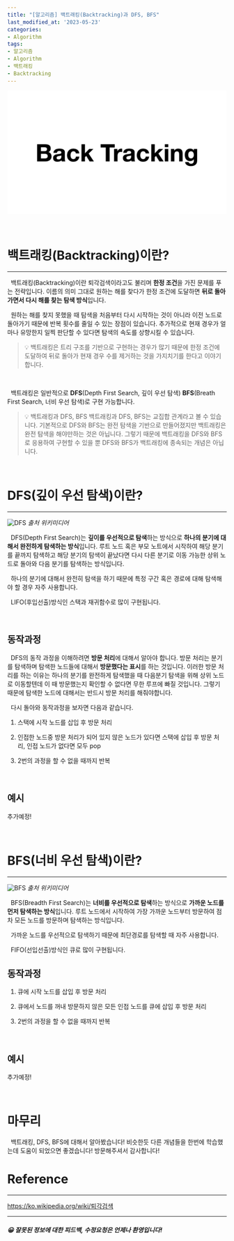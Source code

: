 ```yaml
---
title: "[알고리즘] 백트래킹(Backtracking)과 DFS, BFS"
last_modified_at: '2023-05-23'
categories:
- Algorithm
tags:
- 알고리즘
- Algorithm
- 백트래킹
- Backtracking
---
```


![백트래킹](/assets/img/backtracking.001.png)

<br />

# 백트래킹(Backtracking)이란?
---
&nbsp;&nbsp;백트래킹(Backtracking)이란 퇴각검색이라고도 불리며 **한정 조건**을 가진 문제를 푸는 전략입니다. 이름의 의미 그대로 원하는 해를 찾다가 한정 조건에 도달하면 **뒤로 돌아가면서 다시 해를 찾는 탐색 방식**입니다.

&nbsp;&nbsp;원하는 해를 찾지 못했을 때 탐색을 처음부터 다시 시작하는 것이 아니라 이전 노드로 돌아가기 때문에 반복 횟수를 줄일 수 있는 장점이 있습니다. 추가적으로 현재 경우가 얼마나 유망한지 일찍 판단할 수 있다면 탐색의 속도를 상향시킬 수 있습니다.

>💡 백트래킹은 트리 구조를 기반으로 구현하는 경우가 많기 때문에 한정 조건에 도달하여 뒤로 돌아가 현재 경우 수를 제거하는 것을 가지치기를 한다고 이야기합니다.
<br />

&nbsp;&nbsp;백트래킹은 일반적으로 **DFS**(Depth First Search, 깊이 우선 탐색) **BFS**(Breath First Search, 너비 우선 탐색)로 구현 가능합니다.

>💡 백트래킹과 DFS, BFS
> 백트래킹과 DFS, BFS는 교집합 관계라고 볼 수 있습니다. 기본적으로 DFS와 BFS는 완전 탐색을 기반으로 만들어졌지만 백트래킹은 완전 탐색을 해야만하는 것은 아닙니다. 그렇기 때문에 백트래킹을 DFS와 BFS로 응용하여 구현할 수 있을 뿐 DFS와 BFS가 백트래킹에 종속되는 개념은 아닙니다.

<br />

# DFS(깊이 우선 탐색)이란?
---
![DFS](https://upload.wikimedia.org/wikipedia/commons/7/7f/Depth-First-Search.gif?20090326120256)
_출처 위키미디어_

&nbsp;&nbsp;DFS(Depth First Search)는 **깊이를 우선적으로 탐색**하는 방식으로 **하나의 분기에 대해서 완전하게 탐색하는 방식**입니다. 루트 노드 혹은 부모 노트에서 시작하여 해당 분기를 끝까지 탐색하고 해당 분기의 탐색이 끝났다면 다시 다른 분기로 이동 가능한 상위 노드로 돌아와 다음 분기를 탐색하는 방식입니다.

&nbsp;&nbsp;하나의 분기에 대해서 완전히 탐색을 하기 때문에 특정 구간 혹은 경로에 대해 탐색해야 할 경우 자주 사용합니다.

&nbsp;&nbsp;LIFO(후입선출)방식인 스택과 재귀함수로 많이 구현됩니다.

<br />

## 동작과정
&nbsp;&nbsp;DFS의 동작 과정을 이해하려면 **방문 처리**에 대해서 알아야 합니다.  방문 처리는 분기를 탐색하며 탐색한 노드들에 대해서 **방문했다는 표시**를 하는 것입니다.  이러한 방문 처리를 하는 이유는 하나의 분기를 완전하게 탐색했을 때 다음분기 탐색을 위해 상위 노드로 이동할텐데 이 때 방문했는지 확인할 수 없다면 무한 루프에 빠질 것입니다. 그렇기 때문에 탐색한 노드에 대해서는 반드시 방문 처리를 해줘야합니다.

&nbsp;&nbsp;다시 돌아와 동작과정을 보자면 다음과 같습니다.
1. 스택에 시작 노드를 삽입 후 방문 처리

2. 인접한 노드중 방문 처리가 되어 있지 않은 노드가 있다면 스택에 삽입 후 방문 처리, 인접 노드가 없다면 모두 pop

3.  2번의 과정을 할 수 없을 때까지 반복

<br />

## 예시

추가예정!



<br />

# BFS(너비 우선 탐색)이란?
---
![BFS](https://upload.wikimedia.org/wikipedia/commons/5/5d/Breadth-First-Search-Algorithm.gif?20100504223639)
_출처 위키미디어_

&nbsp;&nbsp;BFS(Breadth First Search)는 **너비를 우선적으로 탐색**하는 방식으로 **가까운 노드를 먼저 탐색하는 방식**입니다. 루트 노드에서 시작하여 가장 가까운 노드부터 방문하여 점차 모든 노드를 방문하며 탐색하는 방식입니다.

&nbsp;&nbsp;가까운 노드를 우선적으로 탐색하기 때문에 최단경로를 탐색할 때 자주 사용합니다.

&nbsp;&nbsp;FIFO(선입선출)방식인 큐로 많이 구현됩니다.
<br />

## 동작과정
1. 큐에 시작 노드를 삽입 후 방문 처리

2. 큐에서 노드를 꺼내 방문하지 않은 모든 인접 노드를 큐에 삽입 후 방문 처리

3.  2번의 과정을 할 수 없을 때까지 반복

<br />

## 예시

추가예정!


<br />


# 마무리
&nbsp;&nbsp;백트래킹, DFS, BFS에 대해서 알아봤습니다! 비슷한듯 다른 개념들을 한번에 학습했는데 도움이 되었으면 좋겠습니다! 방문해주셔서 감사합니다!
# Reference
---
<https://ko.wikipedia.org/wiki/퇴각검색>

---
##### 😀 잘못된 정보에 대한 피드백, 수정요청은 언제나 환영입니다!

